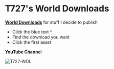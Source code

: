 # T727's World Downloads
[**World Downloads**](https://github.com/T-727/T727-WDL/releases) for stuff I decide to publish
- Click the blue text ^
- Find the download you want
- Click the first asset

[**YouTube Channe**l](https://www.youtube.com/channel/UCqWN59-FWvGqIlawe-I57iA)

![T727-WDL](https://github-readme-stats.vercel.app/api?username=T-727&show_icons=true&theme=dark&hide_title=true&hide=prs,commit)
